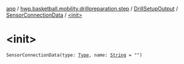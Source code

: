 [app](../../../index.md) / [hwp.basketball.mobility.drillpreparation.step](../../index.md) / [DrillSetupOutput](../index.md) / [SensorConnectionData](index.md) / [&lt;init&gt;](.)

# &lt;init&gt;

`SensorConnectionData(type: `[`Type`](../../../hwp.basketball.mobility.device.sensor/-base-sensor/-type/index.md)`, name: `[`String`](https://kotlinlang.org/api/latest/jvm/stdlib/kotlin/-string/index.html)` = "")`